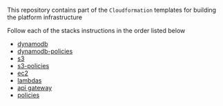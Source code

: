 
This repository contains part of the ```Cloudformation``` templates for building the platform infrastructure

Follow each of the stacks instructions in the order listed below

- [dynamodb](dynamodb)
- [dynamodb-policies](dynamodb-policies)
- [s3](s3)
- [s3-policies](s3-policies)
- [ec2](ec2)
- [lambdas](lambdas)
- [api gateway](gateway)
- [policies](policies)
